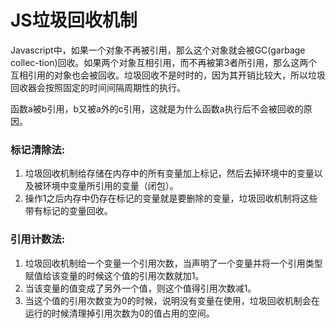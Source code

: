 # JS垃圾回收机制

Javascript中，如果一个对象不再被引用，那么这个对象就会被GC(garbage collec-tion)回收。如果两个对象互相引用，而不再被第3者所引用，那么这两个互相引用的对象也会被回收。垃圾回收不是时时的，因为其开销比较大，所以垃圾回收器会按照固定的时间间隔周期性的执行。 

函数a被b引用，b又被a外的c引用，这就是为什么函数a执行后不会被回收的原因。 

### 标记清除法:
1. 垃圾回收机制给存储在内存中的所有变量加上标记，然后去掉环境中的变量以及被环境中变量所引用的变量（闭包）。 
2. 操作1之后内存中仍存在标记的变量就是要删除的变量，垃圾回收机制将这些带有标记的变量回收。 

### 引用计数法:
1. 垃圾回收机制给一个变量一个引用次数，当声明了一个变量并将一个引用类型赋值给该变量的时候这个值的引用次数就加1。 
2. 当该变量的值变成了另外一个值，则这个值得引用次数减1。 
3. 当这个值的引用次数变为0的时候，说明没有变量在使用，垃圾回收机制会在运行的时候清理掉引用次数为0的值占用的空间。
